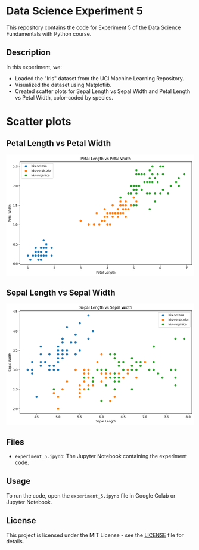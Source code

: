 # Data Science Experiment 5

This repository contains the code for Experiment 5 of the Data Science Fundamentals with Python course.

## Description

In this experiment, we:
- Loaded the "Iris" dataset from the UCI Machine Learning Repository.
- Visualized the dataset using Matplotlib.
- Created scatter plots for Sepal Length vs Sepal Width and Petal Length vs Petal Width, color-coded by species.

# Scatter plots 

## Petal Length vs Petal Width
![Petal Length vs Petal Width](https://github.com/SokandeSujal/data-science-experiment-5/blob/main/Petal%20Length%20vs%20Petal%20Width.png?raw=true)

## Sepal Length vs Sepal Width
![Sepal Length vs Sepal Width](https://github.com/SokandeSujal/data-science-experiment-5/blob/main/Sepal%20Length%20vs%20Sepal%20Width.png?raw=true)

## Files

- `experiment_5.ipynb`: The Jupyter Notebook containing the experiment code.

## Usage

To run the code, open the `experiment_5.ipynb` file in Google Colab or Jupyter Notebook.

## License

This project is licensed under the MIT License - see the [LICENSE](LICENSE) file for details.
